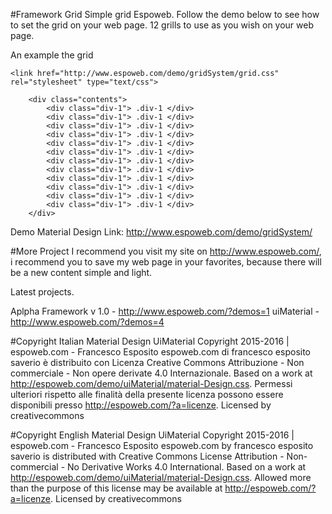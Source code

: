 #Framework Grid
Simple grid Espoweb. Follow the demo below to see how to set the grid on your web page.
12 grills to use as you wish on your web page.

An example the grid

```
<link href="http://www.espoweb.com/demo/gridSystem/grid.css" rel="stylesheet" type="text/css">

	<div class="contents">
		<div class="div-1"> .div-1 </div>
		<div class="div-1"> .div-1 </div>
		<div class="div-1"> .div-1 </div>
		<div class="div-1"> .div-1 </div>
		<div class="div-1"> .div-1 </div>
		<div class="div-1"> .div-1 </div>
		<div class="div-1"> .div-1 </div>
		<div class="div-1"> .div-1 </div>
		<div class="div-1"> .div-1 </div>
		<div class="div-1"> .div-1 </div>
		<div class="div-1"> .div-1 </div>
		<div class="div-1"> .div-1 </div>
	</div>
```

Demo Material Design
Link: http://www.espoweb.com/demo/gridSystem/

#More Project
I recommend you visit my site on http://www.espoweb.com/, i recommend you to save my web page in your favorites, because there will be a new content simple and light.

Latest projects.

Aplpha Framework v 1.0 - http://www.espoweb.com/?demos=1
uiMaterial - http://www.espoweb.com/?demos=4

#Copyright Italian
Material Design UiMaterial Copyright 2015-2016 | espoweb.com - Francesco Esposito espoweb.com di francesco esposito saverio è distribuito con Licenza Creative Commons Attribuzione - Non commerciale - Non opere derivate 4.0 Internazionale. Based on a work at http://espoweb.com/demo/uiMaterial/material-Design.css. Permessi ulteriori rispetto alle finalità della presente licenza possono essere disponibili presso http://espoweb.com/?a=licenze. Licensed by creativecommons

#Copyright English
Material Design UiMaterial Copyright 2015-2016 | espoweb.com - Francesco Esposito espoweb.com by francesco esposito saverio is distributed with Creative Commons License Attribution - Non-commercial - No Derivative Works 4.0 International. Based on a work at http://espoweb.com/demo/uiMaterial/material-Design.css. Allowed more than the purpose of this license may be available at http://espoweb.com/?a=licenze. Licensed by creativecommons

